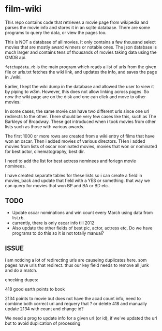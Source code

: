 # film-wiki

This repo contains code that retrieves a movie page from wikipedia and parses the movie info and stores it in an sqlite database.
There are some programs to query the data, or view the pages too.

This is NOT a database of all movies. It only contains a few thousand select movies that are mostly award winners or notable ones. The json database is much larger and contains tens of thousands of movies taking data using the OMDB api.

`fetchupdate.rb` is the main program which reads a list of urls from the given file or urls.txt
  fetches the wiki link, and updates the info, and saves the page in ./wiki.

Earlier, I kept the wiki dump in the database and allowed the user to view it by piping to w3m. However,
this does not allow linking across pages. So now the wiki page are on the disk and one can click and move to other movies.


In some cases, the same movie can have two different urls since one url redirects to the other. 
There should be very few cases like this, such as The Barkleys of Broadway. These got introduced
when i took movies from other lists such as those with various awards.

The first 1000 or more rows are created from a wiki entry of films that have won an oscar.
Then i added movies of various directors.
THen i added movies from lists of oscar nominated movies, movies that won or nominated for
best actor, cinematography, best dir.

I need to add the list for best actress nominees and foriegn movie nominees.

I have created separate tables for these lists so i can create a field in movies_back and update
that field with a YES or something. that way we can query for movies that won BP and BA or BD etc.


## TODO

- Update oscar nominations and win count every March using data from list.rb.
- currently, there is only oscar info till 2012
- Also update the other fields of best pic, actor, actress etc. Do we have programs to do this 
 so it is not totally manual?


## ISSUE 

 i am noticing a lot of redirecting urls are causeing duplicates here. som pages have
urls that redirect. thus our key field needs to remove all junk and do a match.


checking dupes: 

418 good earth points to book

2134 points to movie but does not have the acad count info, need to combine both
   correct url and requery that ? or delete 418 and manually update 2134 with count and change id?

We need a prog to update info for a given url (or id), if we've updated the url
but to avoid duplication of processing.
